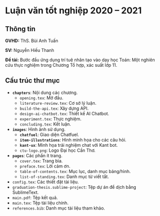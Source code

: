 # Luận văn tốt nghiệp 2020 – 2021

## Thông tin

**GVHD:** ThS. Bùi Anh Tuấn

**SV:** Nguyễn Hiếu Thanh

**Đề tài:** Bước đầu ứng dụng trí tuệ nhân tạo vào dạy học Toán: Một nghiên cứu thực nghiệm trong Chương Tổ hợp, xác suất lớp 11.

## Cấu trúc thư mục

- **`chapters`**: Nội dung các chương.
  - `opening.tex`: Mở đầu.
  - `literature-review.tex`: Cơ sở lý luận.
  - `build-the-api.tex`: Xây dựng API.
  - `design-ai-chatbot.tex`: Thiết kế AI Chatbot.
  - `experiment.tex`: Thực nghiệm.
  - `concluding.tex`: Kết luận.
- **`images`**: Hình ảnh sử dụng.
  - **`chatfuel`**: Giao diện Chatfuel.
  - **`item-illustrations`**: Hình minh họa cho các câu hỏi.
  - **`kant-ux`**: Minh họa trải nghiệm chat với Kant bot.
  - `ctu-logo.png`: Logo Đại học Cần Thơ.
- **`pages`**: Các phần ít trang.
  - `cover.tex`: Trang bìa.
  - `preface.tex`: Lời cảm ơn.
  - `table-of-contents.tex`: Mục lục, danh mục bảng/hình.
  - `list-of-standing.tex`: Danh mục từ viết tắt.
- `config.tex`: Các thiết đặt tài liệu.
- `graduation-thesis.sublime-project`: Tệp dự án để dịch bằng SublimeText.
- `main.pdf`: Tệp kết quả.
- `main.tex`: Tệp tài liệu chính.
- `references.bib`: Danh mục tài liệu tham khảo.
